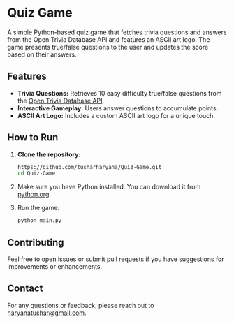 # Quiz Game

A simple Python-based quiz game that fetches trivia questions and answers from the Open Trivia Database API and features an ASCII art logo. The game presents true/false questions to the user and updates the score based on their answers.

## Features

- **Trivia Questions:** Retrieves 10 easy difficulty true/false questions from the [Open Trivia Database API](https://opentdb.com/api.php?amount=10&category=18&difficulty=easy&type=boolean).
- **Interactive Gameplay:** Users answer questions to accumulate points.
- **ASCII Art Logo:** Includes a custom ASCII art logo for a unique touch.

## How to Run

1. **Clone the repository:**
   ```bash
   https://github.com/tusharharyana/Quiz-Game.git
   cd Quiz-Game
2. Make sure you have Python installed. You can download it from [python.org](https://www.python.org/).

3. Run the game:
    ```bash
    python main.py
    ```

## Contributing

Feel free to open issues or submit pull requests if you have suggestions for improvements or enhancements.


## Contact

For any questions or feedback, please reach out to [haryanatushar@gmail.com](mailto:haryanatushar@gmail.com).
